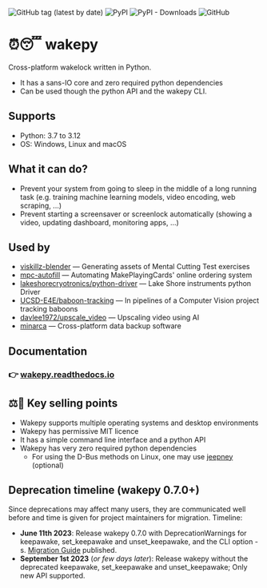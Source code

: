 <!-- start before docs link -->
![GitHub tag (latest by date)](https://img.shields.io/github/v/tag/fohrloop/wakepy)&nbsp;![PyPI](https://img.shields.io/pypi/v/wakepy)&nbsp;![PyPI - Downloads](https://img.shields.io/pypi/dm/wakepy)&nbsp;![GitHub](https://img.shields.io/github/license/fohrloop/wakepy)

# ⏰😴 wakepy 

 Cross-platform wakelock written in Python. 
 - It has a sans-IO core and zero required python dependencies
 - Can be used though the python API and the wakepy CLI. 

## Supports
- Python: 3.7 to 3.12 
- OS: Windows, Linux and macOS 

## What it can do? 
  - Prevent your system from going to sleep in the middle of a long running task (e.g. training machine learning models, video encoding, web scraping, ...) 
  - Prevent starting a screensaver or screenlock automatically (showing a video, updating dashboard, monitoring apps, ...)
<!-- end before docs link -->



## Used by
- [viskillz-blender](https://github.com/viskillz/viskillz-blender) — Generating assets of Mental Cutting Test exercises
- [mpc-autofill](https://github.com/chilli-axe/mpc-autofill) — Automating MakePlayingCards' online ordering system
- [lakeshorecryotronics/python-driver](https://github.com/lakeshorecryotronics/python-driver) — Lake Shore instruments python Driver
- [UCSD-E4E/baboon-tracking](https://github.com/UCSD-E4E/baboon-tracking) — In pipelines of a Computer Vision project tracking baboons  
- [davlee1972/upscale_video](https://github.com/davlee1972/upscale_video) — Upscaling video using AI 
- [minarca](https://github.com/ikus060/minarca) — Cross-platform data backup software
## Documentation 
### 👉 **[wakepy.readthedocs.io](http://wakepy.readthedocs.io)**
<!-- start after docs link -->
## ⚖️👑 Key selling points
- Wakepy supports multiple operating systems and desktop environments
- Wakepy has permissive MIT licence
- It has a simple command line interface and a python API
- Wakepy has very zero required python dependencies
  - For using the D-Bus methods on Linux, one may use [jeepney](https://jeepney.readthedocs.io/) (optional)


## Deprecation timeline (wakepy 0.7.0+) 

Since deprecations may affect many users, they are communicated well before and time is given for project maintainers for migration. Timeline:

- **June 11th 2023**: Release wakepy 0.7.0 with DeprecationWarnings for keepawake, set_keepawake and unset_keepawake, and the CLI option -s. [Migration Guide](https://wakepy.readthedocs.io/en/v0.7.0/migration.html) published.
- **September 1st 2023** (*or few days later*): Release wakepy without the deprecated keepawake, set_keepawake and unset_keepawake; Only new API supported.



<!-- end after docs link -->

